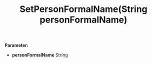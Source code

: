 ﻿---
uid: crmscript_ref_NSAppointmentSyncData_SetPersonFormalName
title: SetPersonFormalName(String personFormalName)
intellisense: NSAppointmentSyncData.SetPersonFormalName
keywords: NSAppointmentSyncData, GetPersonFormalName
so.topic: reference
---



**Parameter:** 
 - **personFormalName** String

